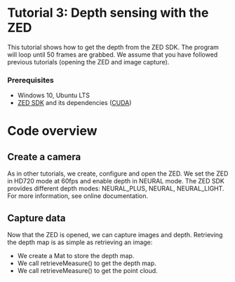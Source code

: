 # Tutorial 3: Depth sensing with the ZED

This tutorial shows how to get the depth from the ZED SDK. The program will loop until 50 frames are grabbed.
We assume that you have followed previous tutorials (opening the ZED and image capture).

### Prerequisites

- Windows 10, Ubuntu LTS
- [ZED SDK](https://www.stereolabs.com/developers/) and its dependencies ([CUDA](https://developer.nvidia.com/cuda-downloads))

# Code overview

## Create a camera

As in other tutorials, we create, configure and open the ZED.
We set the ZED in HD720 mode at 60fps and enable depth in NEURAL mode. The ZED SDK provides different depth modes: NEURAL_PLUS, NEURAL, NEURAL_LIGHT. For more information, see online documentation.

## Capture data

Now that the ZED is opened, we can capture images and depth. Retrieving the depth map is as simple as retrieving an image:
* We create a Mat to store the depth map.
* We call retrieveMeasure() to get the depth map.
* We call retrieveMeasure() to get the point cloud.
